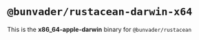 # `@bunvader/rustacean-darwin-x64`

This is the **x86_64-apple-darwin** binary for `@bunvader/rustacean`
